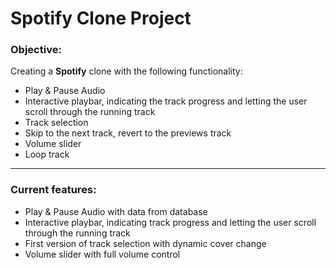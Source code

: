 # Spotify Clone Project

### Objective:

Creating a **Spotify** clone with the following functionality:

- Play & Pause Audio
- Interactive playbar, indicating the track progress and letting the user scroll through the running track
- Track selection
- Skip to the next track, revert to the previews track
- Volume slider
- Loop track

---

### Current features:

- Play & Pause Audio with data from database
- Interactive playbar, indicating track progress and letting the user scroll through the running track
- First version of track selection with dynamic cover change
- Volume slider with full volume control
